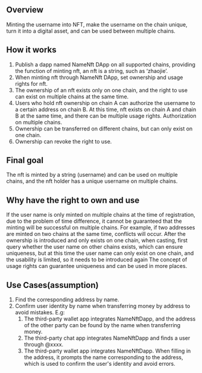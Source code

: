 ## Overview
    
Minting the username into NFT, make the username on the chain unique, turn it into a digital asset, and can be used between multiple chains.

## 

## How it works

1. Publish a dapp named NameNft DApp on all supported chains, providing the function of minting nft, an nft is a string, such as ‘zhaojie’.
2. When minting nft through NameNft DApp, set ownership and usage rights for nft.
3. The ownership of an nft exists only on one chain, and the right to use can exist on multiple chains at the same time.
4. Users who hold nft ownership on chain A can authorize the username to a certain address on chain B. At this time, nft exists on chain A and chain B at the same time, and there can be multiple usage rights. Authorization on multiple chains.
5. Ownership can be transferred on different chains, but can only exist on one chain.
6. Ownership can revoke the right to use.

## Final goal
The nft is minted by a string (username) and can be used on multiple chains, and the nft holder has a unique username on multiple chains.

## Why have the right to own and use
If the user name is only minted on multiple chains at the time of registration, due to the problem of time difference, it cannot be guaranteed that the minting will be successful on multiple chains. For example, if two addresses are minted on two chains at the same time, conflicts will occur. After the ownership is introduced and only exists on one chain, when casting, first query whether the user name on other chains exists, which can ensure uniqueness, but at this time the user name can only exist on one chain, and the usability is limited, so it needs to be introduced again The concept of usage rights can guarantee uniqueness and can be used in more places.

## Use Cases(assumption)

1. Find the corresponding address by name.
2. Confirm user identity by name when transferring money by address to avoid mistakes.
    E.g:
    1. The third-party wallet app integrates NameNftDapp, and the address of the other party can be found by the name when transferring money.
    2. The third-party chat app integrates NameNftDapp and finds a user through @xxxx.
    3. The third-party wallet app integrates NameNftDapp. When filling in the address, it prompts the name corresponding to the address, which is used to confirm the user's identity and avoid errors.
